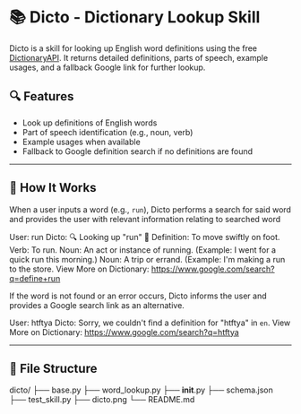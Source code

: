 # 📚 Dicto - Dictionary Lookup Skill

Dicto is a skill for looking up English word definitions using the free [DictionaryAPI](https://dictionaryapi.dev). It returns detailed definitions, parts of speech, example usages, and a fallback Google link for further lookup.

## 🔍 Features

- Look up definitions of English words
- Part of speech identification (e.g., noun, verb)
- Example usages when available
- Fallback to Google definition search if no definitions are found

---

## 🚀 How It Works

When a user inputs a word (e.g., `run`), Dicto performs a search for said word and provides the user with relevant information relating to searched word

User: run
Dicto: 🔍 Looking up "run"
📖 Definition: To move swiftly on foot.
Verb: To run. Noun: An act or instance of running. (Example: I went for a quick run this morning.) Noun: A trip or errand. (Example: I'm making a run to the store.
View More on Dictionary: https://www.google.com/search?q=define+run

If the word is not found or an error occurs, Dicto informs the user and provides a Google search link as an alternative.

User: htftya
Dicto: Sorry, we couldn't find a definition for "htftya" in `en`.
View More on Dictionary: https://www.google.com/search?q=htftya


---

## 📁 File Structure

dicto/
├── base.py
├── word_lookup.py
├── __init__.py
├── schema.json
├── test_skill.py
├── dicto.png
└── README.md


